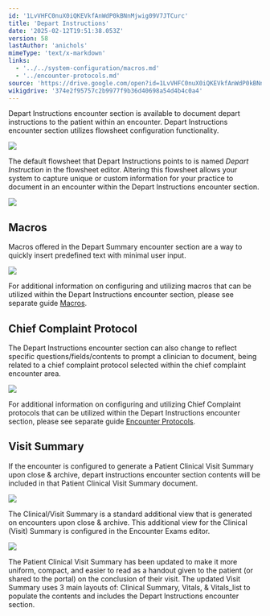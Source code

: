 ```yaml
---
id: '1LvVHFC0nuX0iQKEVkfAnWdP0kBNnMjwig09V7JTCurc'
title: 'Depart Instructions'
date: '2025-02-12T19:51:38.053Z'
version: 58
lastAuthor: 'anichols'
mimeType: 'text/x-markdown'
links:
  - '../../system-configuration/macros.md'
  - '../encounter-protocols.md'
source: 'https://drive.google.com/open?id=1LvVHFC0nuX0iQKEVkfAnWdP0kBNnMjwig09V7JTCurc'
wikigdrive: '374e2f95757c2b9977f9b36d40698a54d4b4c0a4'
---
```

Depart Instructions encounter section is available to document depart instructions to the patient within an encounter.  Depart Instructions encounter section utilizes flowsheet configuration functionality.

![](../depart-instructions.assets/c7639ef9663bbc1ab0452b2c26f288f9.png)

The default flowsheet that Depart Instructions points to is named *Depart Instruction* in the flowsheet editor. Altering this flowsheet allows your system to capture unique or custom information for your practice to document in an encounter within the Depart Instructions encounter section.

![](../depart-instructions.assets/5578ef5278bbd720f5dff02fdc4cf88d.png)

## Macros

Macros offered in the Depart Summary encounter section are a way to quickly insert predefined text with minimal user input.

![](../depart-instructions.assets/4dc65dc384b5f7ea406311fcf41f0859.png)

For additional information on configuring and utilizing macros that can be utilized within the Depart Instructions encounter section, please see separate guide [Macros](../../system-configuration/macros.md#properties-of-a-macro).

## Chief Complaint Protocol

The Depart Instructions encounter section can also change to reflect specific questions/fields/contents to prompt a clinician to document, being related to a chief complaint protocol selected within the chief complaint encounter area.

![](../depart-instructions.assets/021f9539b47a2524260a87b6a7e102b2.png)

For additional information on configuring and utilizing Chief Complaint protocols that can be utilized within the Depart Instructions encounter section, please see separate guide [Encounter Protocols](../encounter-protocols.md).

## Visit Summary

If the encounter is configured to generate a Patient Clinical Visit Summary upon close & archive, depart instructions encounter section contents will be included in that Patient Clinical Visit Summary document.

![](../depart-instructions.assets/0ff06ef3dcbd26a0d19ed0e8197f58cc.png)

The Clinical/Visit Summary is a standard additional view that is generated on encounters upon close & archive. This additional view for the Clinical (Visit) Summary is configured in the Encounter Exams editor.

![](../depart-instructions.assets/49e4805a68b7a8755f51dd0c83b47f01.png)

The Patient Clinical Visit Summary has been updated to make it more uniform, compact, and easier to read as a handout given to the patient (or shared to the portal) on the conclusion of their visit. The updated Visit Summary uses 3 main layouts of: Clinical Summary, Vitals, & Vitals_list to populate the contents and includes the Depart Instructions encounter section.
